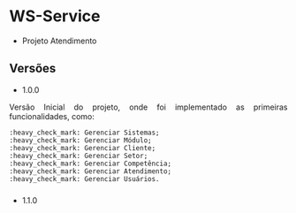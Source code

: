 # WS-Service
- Projeto Atendimento


## Versões

- 1.0.0 
<p align="justify">
    Versão Inicial do projeto, onde foi implementado as primeiras funcionalidades, como:
    
    :heavy_check_mark: Gerenciar Sistemas;
    :heavy_check_mark: Gerenciar Módulo;
    :heavy_check_mark: Gerenciar Cliente;
    :heavy_check_mark: Gerenciar Setor;
    :heavy_check_mark: Gerenciar Competência;
    :heavy_check_mark: Gerenciar Atendimento;
    :heavy_check_mark: Gerenciar Usuários.
</p>

###

- 1.1.0
<p align="justify">
    
</p>
